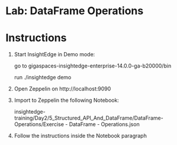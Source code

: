 # Lab: DataFrame Operations

# Instructions

1. Start InsightEdge in Demo mode:

    go to gigaspaces-insightedge-enterprise-14.0.0-ga-b20000/bin
   
    run ./insightedge demo
    
2. Open Zeppelin on http://localhost:9090

3. Import to Zeppelin the following Notebook:

    insightedge-training/Day2/5_Structured_API_And_DataFrame/DataFrame-Operations/Exercise - DataFrame - Operations.json
    
4. Follow the instructions inside the Notebook paragraph
